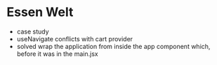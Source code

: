 # Essen Welt


- case study
- useNavigate conflicts with cart provider
 - solved wrap the application from inside the app component which, before it was in the main.jsx
